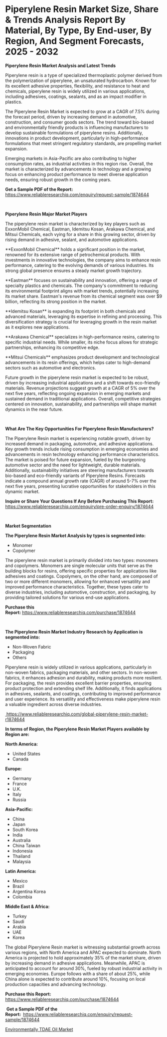 <p><h1>Piperylene Resin Market Size, Share & Trends Analysis Report By Material, By Type, By End-user, By Region, And Segment Forecasts, 2025 - 2032</h1></p><p><strong>Piperylene Resin Market Analysis and Latest Trends</strong></p>
<p><p>Piperylene resin is a type of specialized thermoplastic polymer derived from the polymerization of piperylene, an unsaturated hydrocarbon. Known for its excellent adhesive properties, flexibility, and resistance to heat and chemicals, piperylene resin is widely utilized in various applications, including adhesives, coatings, sealants, and as an impact modifier in plastics.</p><p>The Piperylene Resin Market is expected to grow at a CAGR of 7.5% during the forecast period, driven by increasing demand in automotive, construction, and consumer goods sectors. The trend toward bio-based and environmentally friendly products is influencing manufacturers to develop sustainable formulations of piperylene resins. Additionally, innovations in product development, particularly in high-performance formulations that meet stringent regulatory standards, are propelling market expansion.</p><p>Emerging markets in Asia-Pacific are also contributing to higher consumption rates, as industrial activities in this region rise. Overall, the market is characterized by advancements in technology and a growing focus on enhancing product performance to meet diverse application needs, ensuring robust growth in the coming years.</p></p>
<p><strong>Get a Sample PDF of the Report:&nbsp;</strong> <a href="https://www.reliableresearchiq.com/enquiry/request-sample/1874644?utm_campaign=3006&utm_medium=2&utm_source=Github&utm_content=ia&utm_term=03042025&utm_id=piperylene-resin">https://www.reliableresearchiq.com/enquiry/request-sample/1874644</a></p>
<p>&nbsp;</p>
<p><strong>Piperylene Resin Major Market Players</strong></p>
<p><p>The piperylene resin market is characterized by key players such as ExxonMobil Chemical, Eastman, Idemitsu Kosan, Arakawa Chemical, and Mitsui Chemicals, each vying for a share in this growing sector, driven by rising demand in adhesive, sealant, and automotive applications.</p><p>**ExxonMobil Chemical** holds a significant position in the market, renowned for its extensive range of petrochemical products. With investments in innovative technologies, the company aims to enhance resin performance, catering to the evolving demands of various industries. Its strong global presence ensures a steady market growth trajectory.</p><p>**Eastman** focuses on sustainability and innovation, offering a range of specialty plastics and chemicals. The company's commitment to reducing its environmental footprint aligns with market trends, potentially increasing its market share. Eastman's revenue from its chemical segment was over $9 billion, reflecting its strong position in the market.</p><p>**Idemitsu Kosan** is expanding its footprint in both chemicals and advanced materials, leveraging its expertise in refining and processing. This diversification strategy is crucial for leveraging growth in the resin market as it explores new applications.</p><p>**Arakawa Chemical** specializes in high-performance resins, catering to specific industrial needs. While smaller, its niche focus allows for strategic partnerships, enhancing its competitive edge.</p><p>**Mitsui Chemicals** emphasizes product development and technological advancements in its resin offerings, which helps cater to high-demand sectors such as automotive and electronics.</p><p>Future growth in the piperylene resin market is expected to be robust, driven by increasing industrial applications and a shift towards eco-friendly materials. Revenue projections suggest growth at a CAGR of 5% over the next five years, reflecting ongoing expansion in emerging markets and sustained demand in traditional applications. Overall, competitive strategies centered on innovation, sustainability, and partnerships will shape market dynamics in the near future.</p></p>
<p>&nbsp;</p>
<p><strong>What Are The Key Opportunities For Piperylene Resin Manufacturers?</strong></p>
<p><p>The Piperylene Resin market is experiencing notable growth, driven by increased demand in packaging, automotive, and adhesive applications. Key growth trends include rising consumption in emerging economies and advancements in resin technology enhancing performance characteristics. The market is poised for future expansion, fueled by the burgeoning automotive sector and the need for lightweight, durable materials. Additionally, sustainability initiatives are steering manufacturers towards bio-based and eco-friendly variants of Piperylene Resins. Forecasts indicate a compound annual growth rate (CAGR) of around 5-7% over the next five years, presenting lucrative opportunities for stakeholders in this dynamic market.</p></p>
<p><strong>Inquire or Share Your Questions If Any Before Purchasing This Report:</strong> <a href="https://www.reliableresearchiq.com/enquiry/pre-order-enquiry/1874644?utm_campaign=3006&utm_medium=2&utm_source=Github&utm_content=ia&utm_term=03042025&utm_id=piperylene-resin">https://www.reliableresearchiq.com/enquiry/pre-order-enquiry/1874644</a></p>
<p>&nbsp;</p>
<p><strong>Market Segmentation</strong></p>
<p><strong>The Piperylene Resin Market Analysis by types is segmented into:</strong></p>
<p><ul><li>Monomer</li><li>Copolymer</li></ul></p>
<p><p>The piperylene resin market is primarily divided into two types: monomers and copolymers. Monomers are single molecular units that serve as the building blocks for resins, offering specific properties for applications like adhesives and coatings. Copolymers, on the other hand, are composed of two or more different monomers, allowing for enhanced versatility and improved performance characteristics. Together, these types cater to diverse industries, including automotive, construction, and packaging, by providing tailored solutions for various end-use applications.</p></p>
<p><strong>Purchase this Report:&nbsp;</strong><a href="https://www.reliableresearchiq.com/purchase/1874644?utm_campaign=3006&utm_medium=2&utm_source=Github&utm_content=ia&utm_term=03042025&utm_id=piperylene-resin">https://www.reliableresearchiq.com/purchase/1874644</a></p>
<p>&nbsp;</p>
<p><strong>The Piperylene Resin Market Industry Research by Application is segmented into:</strong></p>
<p><ul><li>Non-Woven Fabric</li><li>Packaging</li><li>Others</li></ul></p>
<p><p>Piperylene resin is widely utilized in various applications, particularly in non-woven fabrics, packaging materials, and other sectors. In non-woven fabrics, it enhances adhesion and durability, making products more resilient. For packaging, the resin provides excellent barrier properties, ensuring product protection and extending shelf life. Additionally, it finds applications in adhesives, sealants, and coatings, contributing to improved performance and user experience. Its versatility and effectiveness make piperylene resin a valuable ingredient across diverse industries.</p></p>
<p><a href="https://www.reliableresearchiq.com/global-piperylene-resin-market-r1874644?utm_campaign=3006&utm_medium=2&utm_source=Github&utm_content=ia&utm_term=03042025&utm_id=piperylene-resin">&nbsp;https://www.reliableresearchiq.com/global-piperylene-resin-market-r1874644</a></p>
<p><strong>In terms of Region, the Piperylene Resin Market Players available by Region are:</strong></p>
<p>
    <p> <strong> North America: </strong>
        <ul>
            <li>United States</li>
            <li>Canada</li>
        </ul>
        </p> 
    <p> <strong> Europe: </strong>
        <ul>
            <li>Germany</li>
            <li>France</li>
            <li>U.K.</li>
            <li>Italy</li>
            <li>Russia</li>
        </ul>
        </p> 
    <p> <strong> Asia-Pacific: </strong>
        <ul>
            <li>China</li>
            <li>Japan</li>
            <li>South Korea</li>
            <li>India</li>
            <li>Australia</li>
            <li>China Taiwan</li>
            <li>Indonesia</li>
            <li>Thailand</li>
            <li>Malaysia</li>
        </ul>
        </p> 
    <p> <strong> Latin America: </strong>
        <ul>
            <li>Mexico</li>
            <li>Brazil</li>
            <li>Argentina Korea</li>
            <li>Colombia</li>
        </ul>
        </p> 
    <p> <strong> Middle East & Africa: </strong>
        <ul>
            <li>Turkey</li>
            <li>Saudi</li>
            <li>Arabia</li>
            <li>UAE</li>
            <li>Korea</li>
        </ul>
    </p>
    </p>
<p><p>The global Piperylene Resin market is witnessing substantial growth across various regions, with North America and APAC expected to dominate. North America is projected to hold approximately 35% of the market share, driven by increasing demand in adhesive applications. Meanwhile, APAC is anticipated to account for around 30%, fueled by robust industrial activity in emerging economies. Europe follows with a share of about 25%, while China alone is expected to contribute around 10%, focusing on local production capacities and advancing technology.</p></p>
<p><strong>Purchase this Report: </strong><a href="https://www.reliableresearchiq.com/purchase/1874644?utm_campaign=3006&utm_medium=2&utm_source=Github&utm_content=ia&utm_term=03042025&utm_id=piperylene-resin">https://www.reliableresearchiq.com/purchase/1874644</a></p>
<p>&nbsp;<strong>Get a Sample PDF of the Report:&nbsp;&nbsp;</strong><a href="https://www.reliableresearchiq.com/enquiry/request-sample/1874644?utm_campaign=3006&utm_medium=2&utm_source=Github&utm_content=ia&utm_term=03042025&utm_id=piperylene-resin">https://www.reliableresearchiq.com/enquiry/request-sample/1874644</a></p>
<p><strong></strong></p>
<p><p><a href="https://github.com/hunanuzmez/Market-Research-Report-List-1/blob/main/environmentally-tdae-oil-market.md?utm_campaign=3006&utm_medium=2&utm_source=Github&utm_content=ia&utm_term=03042025&utm_id=piperylene-resin">Environmentally TDAE Oil Market</a></p></p>